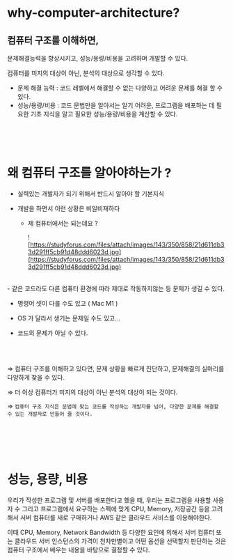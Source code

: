 # why-computer-architecture?

## 컴퓨터 구조를 이해하면,

문제해결능력을 향상시키고, 성능/용량/비용을 고려하며 개발할 수 있다.

컴퓨터를 미지의 대상이 아닌, 분석의 대상으로 생각할 수 있다.

- 문제 해결 능력 : 코드 레벨에서 해결할 수 없는 다양하고 어려운 문제를 해결 할 수 있다.
- 성능/용량/비용 : 코드 문법만을 알아서는 알기 어려운, 프로그램을 배포하는 데 필요한 기초 지식을 알고 필요한 성능/용량/비용을 계산할 수 있다.

<br>
<br>
<br>

# 왜 컴퓨터 구조를 알아야하는가 ?

- 실력있는 개발자가 되기 위해서 반드시 알아야 할 기본지식
- 개발을 하면서 이런 상황은 비일비재하다

  - 제 컴퓨터에서는 되는데요 ?
    <br>

    ![https://studyforus.com/files/attach/images/143/350/858/21d611db33d291ff5cb91d48ddd6023d.jpg](https://studyforus.com/files/attach/images/143/350/858/21d611db33d291ff5cb91d48ddd6023d.jpg)

<br>
- 같은 코드라도 다른 컴퓨터 환경에 따라 제대로 작동하지않는 등 문제가 생길 수 있다.

- 명령어 셋이 다를 수도 있고 ( Mac M1 )
- OS 가 달라서 생기는 문제일 수도 있고…

- 코드의 문제가 아닐 수 있다.

<br>
<br>

⇒ 컴퓨터 구조를 이해하고 있다면, 문제 상황을 빠르게 진단하고, 문제해결의 실마리를 다양하게 찾을 수 있다.

⇒ 더 이상 컴퓨터가 미지의 대상이 아닌 분석의 대상이 되는 것이다.

⇒ `컴퓨터 구조 지식은 문법에 맞는 코드를 작성하는 개발자를 넘어, 다양한 문제를 해결할 수 있는 개발자로 만들어 줄 것이다.`

<br>
<br>
<br>
<br>

# 성능, 용량, 비용

우리가 작성한 프로그램 및 서버를 배포한다고 했을 때, 우리는 프로그램을 사용할 사용자 수 그리고 프로그램에서 요구하는 스펙에 맞게 CPU, Memory, 저장공간 등을 고려해서 서버 컴퓨터를 새로 구매하거나 AWS 같은 클라우드 서비스를 이용해야한다.

이때 CPU, Memory, Network Bandwidth 등 다양한 요인에 의해서 서버 컴퓨터 또는 클라우드 서버 인스턴스의 가격이 천차만별이고 어떤 옵션을 선택할지 판단하는 것은 컴퓨터 구조에서 배우는 내용을 바탕으로 결정할 수 있다.
